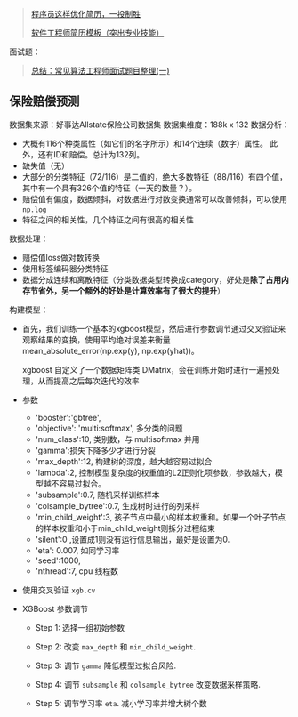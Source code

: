 > [程序员这样优化简历，一投制胜](https://blog.csdn.net/ouyang_peng/article/details/50747145)
>
> [软件工程师简历模板（突出专业技能）](https://cv.qiaobutang.com/lp/51bed69e0cf27180ee1f95d6)



面试题：

> [总结：常见算法工程师面试题目整理(一)](https://www.jianshu.com/p/c3c921dca07b)
>
> []()
>
> []()
>
> []()
>
> []()
>
> []()

## 保险赔偿预测

数据集来源：好事达Allstate保险公司数据集
数据集维度：188k x 132
数据分析：

- 大概有116个种类属性（如它们的名字所示）和14个连续（数字）属性。 此外，还有ID和赔偿。总计为132列。
- 缺失值（无）
- 大部分的分类特征（72/116）是二值的，绝大多数特征（88/116）有四个值，其中有一个具有326个值的特征（一天的数量？）。
- 赔偿值有偏度，数据倾斜，对数据进行对数变换通常可以改善倾斜，可以使用 `np.log`
- 特征之间的相关性，几个特征之间有很高的相关性

数据处理：

- 赔偿值loss做对数转换
- 使用标签编码器分类特征
- 数据分成连续和离散特征（分类数据类型转换成category，好处是**除了占用内存节省外，另一个额外的好处是计算效率有了很大的提升**）

构建模型：

- 首先，我们训练一个基本的xgboost模型，然后进行参数调节通过交叉验证来观察结果的变换，使用平均绝对误差来衡量 mean_absolute_error(np.exp(y), np.exp(yhat))。

  xgboost 自定义了一个数据矩阵类 DMatrix，会在训练开始时进行一遍预处理，从而提高之后每次迭代的效率

- 参数

  - 'booster':'gbtree',
  - 'objective': 'multi:softmax', 多分类的问题
  - 'num_class':10, 类别数，与 multisoftmax 并用
  - 'gamma':损失下降多少才进行分裂
  - 'max_depth':12, 构建树的深度，越大越容易过拟合
  - 'lambda':2, 控制模型复杂度的权重值的L2正则化项参数，参数越大，模型越不容易过拟合。
  - 'subsample':0.7, 随机采样训练样本
  - 'colsample_bytree':0.7, 生成树时进行的列采样
  - 'min_child_weight':3, 孩子节点中最小的样本权重和。如果一个叶子节点的样本权重和小于min_child_weight则拆分过程结束
  - 'silent':0 ,设置成1则没有运行信息输出，最好是设置为0.
  - 'eta': 0.007, 如同学习率
  - 'seed':1000,
  - 'nthread':7, cpu 线程数

- 使用交叉验证 `xgb.cv`

- XGBoost 参数调节

  - Step 1: 选择一组初始参数

  - Step 2: 改变 `max_depth` 和 `min_child_weight`.

  - Step 3: 调节 `gamma` 降低模型过拟合风险.

  - Step 4: 调节 `subsample` 和 `colsample_bytree` 改变数据采样策略.

  - Step 5: 调节学习率 `eta`.  减小学习率并增大树个数











